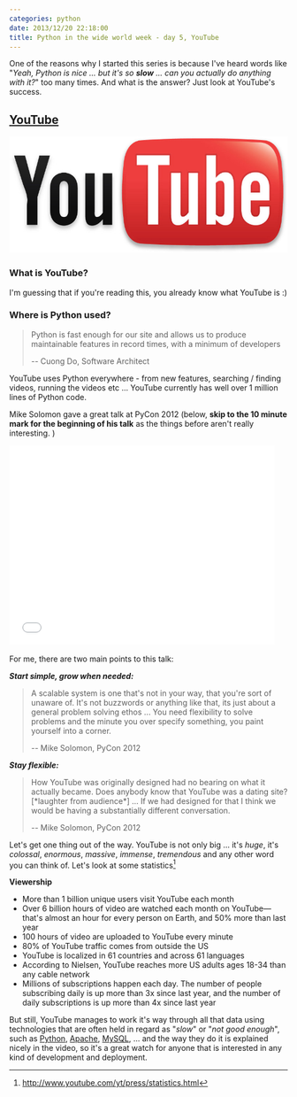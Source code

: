 ```yaml
---
categories: python
date: 2013/12/20 22:18:00
title: Python in the wide world week - day 5, YouTube
---
```


One of the reasons why I started this series is because I've heard words like
"*Yeah, Python is nice ... but it's so __slow__ ... can you actually do
anything with it?*" too many times. And what is the answer? Just look at
YouTube's success.

## [YouTube]

<a href="http://www.youtube.com/"><img src="/images/youtube_logo.jpg" alt="YouTube"></a>

### What is YouTube?

I'm guessing that if you're reading this, you already know what YouTube is :)

### Where is Python used?

> Python is fast enough for our site and allows us to produce maintainable
> features in record times, with a minimum of developers
>
> -- Cuong Do, Software Architect

YouTube uses Python everywhere - from new features, searching / finding videos,
running the videos etc ... YouTube currently has well over 1 million lines of
Python code.

Mike Solomon gave a great talk at PyCon 2012 (below, **skip to the 10 minute
mark for the beginning of his talk** as the things before aren't really
interesting. )

<iframe width="480" height="360" src="//www.youtube.com/embed/G-lGCC4KKok" frameborder="0" allowfullscreen></iframe>

For me, there are two main points to this talk:

**_Start simple, grow when needed:_**

> A scalable system is one that's not in your way, that you're sort of unaware
> of. It's not buzzwords or anything like that, its just about a general
> problem solving ethos ... You need flexibility to solve problems and the
> minute you over specify something, you paint yourself into a corner.
>
> -- Mike Solomon, PyCon 2012

**_Stay flexible:_**

> How YouTube was originally designed had no bearing on what it actually
> became. Does anybody know that YouTube was a dating site? [\*laughter from
> audience\*] ... If we had designed for that I think we would be having a
> substantially different conversation.
>
> -- Mike Solomon, PyCon 2012

Let's get one thing out of the way. YouTube is not only big ... it's *huge*,
it's *colossal*, *enormous*, *massive*, *immense*, *tremendous* and any other
word you can think of. Let's look at some statistics[^1]

**Viewership**

  * More than 1 billion unique users visit YouTube each month
  * Over 6 billion hours of video are watched each month on YouTube—that's
    almost an hour for every person on Earth, and 50% more than last year
  * 100 hours of video are uploaded to YouTube every minute
  * 80% of YouTube traffic comes from outside the US
  * YouTube is localized in 61 countries and across 61 languages
  * According to Nielsen, YouTube reaches more US adults ages 18-34 than any
    cable network
  * Millions of subscriptions happen each day. The number of people subscribing
    daily is up more than 3x since last year, and the number of daily
    subscriptions is up more than 4x since last year

But still, YouTube manages to work it's way through all that data using
technologies that are often held in regard as "*slow*" or "*not good enough*",
such as [Python](http://www.python.org/), [Apache](http://www.apache.org/),
[MySQL](http://www.mysql.com/), ... and the way they do it is explained nicely
in the video, so it's a great watch for anyone that is interested in any kind
of development and deployment.

[YouTube]: http://www.youtube.com/
[^1]: <http://www.youtube.com/yt/press/statistics.html>
